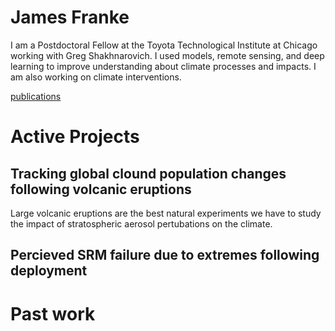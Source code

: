 # James Franke

I am a Postdoctoral Fellow at the Toyota Technological Institute at Chicago working with Greg Shakhnarovich. I used models, remote sensing, and deep learning to improve understanding about climate processes and impacts. I am also working on climate interventions.

[publications](https://scholar.google.com/citations?hl=en&view_op=list_works&gmla=AJsN-F5PLs4zYfdspNMO21Qab-qJgVA7h47bZoQx6BeeT5gbYevCRwEfrIDxPrr3W1FfxfnRJ8cxM_s36CJs76rqPLwzWb2nuw&user=_iOZjTEAAAAJ)


# Active Projects

## Tracking global clound population changes following volcanic eruptions
Large volcanic eruptions are the best natural experiments we have to study the impact of stratospheric aerosol pertubations on the climate.

## Percieved SRM failure due to extremes following deployment





# Past work
